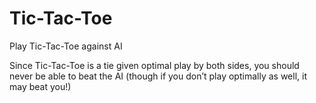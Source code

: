 # Tic-Tac-Toe

Play Tic-Tac-Toe against AI


Since Tic-Tac-Toe is a tie given optimal play by both sides, you should never be able to beat the AI (though if you don’t play optimally as well, it may beat you!)

